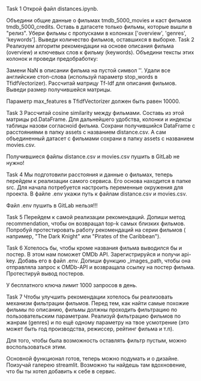 Task 1
Открой файл distances.ipynb.

Объедини общие данные о фильмах tmdb_5000_movies и каст фильмов tmdb_5000_credits.
Оставь в датасете только фильмы, которые вышли в "релиз".
Убери фильмы с пропусками в колонках ['overview', 'genres', 'keywords'].
Выведи количество фильмов, оставшихся в выборке.
Task 2
Реализуем алгоритм рекомендации на основе описания фильма (overview) и ключевых слов к фильму (keywords). Объедини тексты этих колонок и проведи предобработку:

Замени NaN в описании фильма на пустой символ ''.
Удали все английские стоп-слова (используй параметр stop_words в TfidfVectorizer).
Рассчитай матрицу Tf-Idf для описания фильмов.
Выведи размер получившейся матрицы.

Параметр max_features в TfidfVectorizer должен быть равен 10000.

Task 3
Рассчитай cosine similarity между фильмами. Составь из этой матрицы pd.DataFrame. Для дальнейшего удобства, колонки и индексы таблицы назови согласноid фильма.
Сохрани получившийся DataFrame c расстояниями в папку assets с названием distance.csv. А сам объединенный датасет с фильмами сохрани в папку assets с названием movies.csv.

Получившиеся файлы distance.csv и movies.csv пушить в GitLab не нужно!

Task 4
Мы подготовили расстояния и данные о фильмах, теперь перейдем к реализации самого сервиса. Его основа находится в папке src. Для начала потребуется настроить переменные окружения для проекта. В файле .env укажи путь к файлам distance.csv и movies.csv.

Файл .env пушить в GitLab нельзя!!!

Task 5
Перейдем к самой реализации рекомендаций. Допиши метод recommendation, чтобы он возвращал top-k самых близких фильмов. Попробуй протестировать работу рекомендаций на серии фильмов ( например, "The Dark Knight" или "Pirates of the Caribbean").

Task 6
Хотелось бы, чтобы кроме названия фильма выводился бы и постер. В этом нам поможет OMDb API. Зарегистрируйся и получи api-key. Добавь его в файл .env. Допиши функцию _images_path, чтобы она отправляла запрос к OMDb-API и возвращала ссылку на постер фильма. Протестируй вывод постеров.

У бесплатного ключа лимит 1000 запросов в день.

Task 7
Чтобы улучшить рекомендации хотелось бы реализовать механизм фильтрации фильмов. Перед тем, как найти самые похожие фильмы по описанию, фильмы должны проходить фильтрацию по пользовательским параметрам. Реализуй фильтрацию фильмов по жанрам (genres) и по ещё одному параметру на твое усмотрение (это может быть год производства, режиссер, рейтинг фильма и т.п).

Для того, чтобы была возможность оставлять фильтр пустым, можно воспользоваться этим.

Основной функционал готов, теперь можно подумать и о дизайне. Поизучай галерею streamlit. Возможно ты найдешь там вдохновение, что бы ты хотел добавить к себе в сервис.
